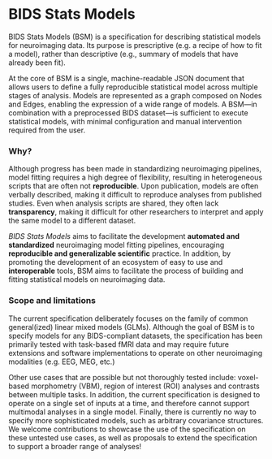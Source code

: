 # BIDS Stats Models

BIDS Stats Models (BSM) is a specification for describing statistical models for neuroimaging data. Its purpose is prescriptive (e.g. a recipe of how to fit a model), rather than descriptive (e.g., summary of models that have already been fit). 

At the core of BSM is a single, machine-readable JSON document that allows users to define a fully reproducible statistical model across multiple stages of analysis. Models are represented as a graph composed on Nodes and Edges, enabling the expression of a wide range of models. A BSM—in combination with a preprocessed BIDS dataset—is sufficient to execute statistical models, with minimal configuration and manual intervention required from the user. 

### Why?

Although progress has been made in standardizing neuroimaging pipelines, model fitting requires a high degree of flexibility, resulting in heterogeneous scripts that are often not **reproducible**. Upon publication, models are often verbally described, making it difficult to reproduce analyses from published studies. Even when analysis scripts are shared, they often lack **transparency**, making it difficult for other researchers to interpret and apply the same model to a different dataset. 

*BIDS Stats Models* aims to facilitate the development **automated and standardized** neuroimaging model fitting pipelines, encouraging **reproducible and generalizable scientific** practice. In addition, by promoting the development of an ecosystem of easy to use and **interoperable** tools, BSM aims to facilitate the process of building and fitting statistical models on neuroimaging data.

### Scope and limitations

The current specification deliberately focuses on the family of common general(ized) linear mixed models (GLMs). Although the goal of BSM is to specify models for any BIDS-compliant datasets, the specification has been primarily tested with task-based fMRI data and may require future extensions and software implementations to operate on other neuroimaging modalities (e.g. EEG, MEG, etc.)

Other use cases that are possible but not thoroughly tested include: voxel-based morphometry (VBM), region of interest (ROI) analyses and contrasts between multiple tasks. In addition, the current specification is designed to operate on a single set of inputs at a time, and therefore cannot support multimodal analyses in a single model. Finally, there is currently no way to specify more sophisticated models, such as arbitrary covariance structures. We welcome contributions to showcase the use of the specification on these untested use cases, as well as proposals to extend the specification to support a broader range of analyses!
